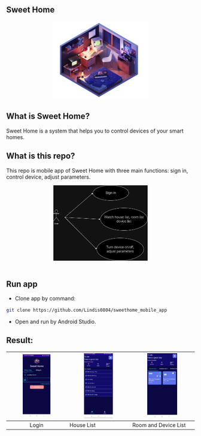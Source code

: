 ## Sweet Home
<div align="center">
<img src="./images/bedroom.png" style="width:50%"/>
<br/>
</div>

## What is Sweet Home?

Sweet Home is a system that helps you to control devices of your smart homes.

## What is this repo?

This repo is mobile app of Sweet Home with three main functions: sign in, control device, adjust parameters.
<br/>
<div align="center">
<img src="./images/user_usecase.png" style="width:50%"/>
</div>
<br/>

## Run app

- Clone app by command:
```bash
git clone https://github.com/Lindis0804/sweethome_mobile_app
```

- Open and run by Android Studio.

## Result:

|<img src="./images/login_page.png" style="width:50%">|<img src="./images/home_list.png" style="width:50%">|<img src="./images/home_detail.png" style="width:50%">|
|-----------------------------------------------------|-----------------------------------------------------|-----------------------------------------------------|
|<div align="center">Login</div>|House List|Room and Device List|